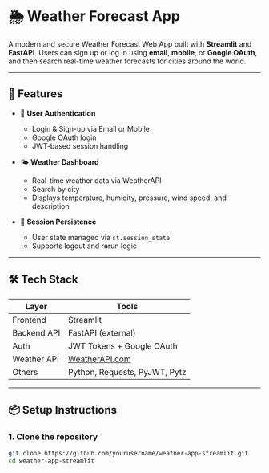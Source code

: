 # 🌦️ Weather Forecast App

A modern and secure Weather Forecast Web App built with **Streamlit** and **FastAPI**. Users can sign up or log in using **email**, **mobile**, or **Google OAuth**, and then search real-time weather forecasts for cities around the world.

---

## 🚀 Features

- 🔐 **User Authentication**
  - Login & Sign-up via Email or Mobile
  - Google OAuth login
  - JWT-based session handling

- 🌤️ **Weather Dashboard**
  - Real-time weather data via WeatherAPI
  - Search by city
  - Displays temperature, humidity, pressure, wind speed, and description

- 💾 **Session Persistence**
  - User state managed via `st.session_state`
  - Supports logout and rerun logic

---

## 🛠️ Tech Stack

| Layer       | Tools                     |
|-------------|----------------------------|
| Frontend    | Streamlit                 |
| Backend API | FastAPI (external)        |
| Auth        | JWT Tokens + Google OAuth |
| Weather API | [WeatherAPI.com](https://www.weatherapi.com) |
| Others      | Python, Requests, PyJWT, Pytz |

---

## 📦 Setup Instructions

### 1. Clone the repository

```bash
git clone https://github.com/yourusername/weather-app-streamlit.git
cd weather-app-streamlit
